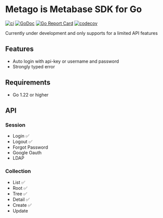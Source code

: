 # Metago is Metabase SDK for Go

[![ci](https://github.com/SAMBPLG/metago/actions/workflows/ci.yml/badge.svg?branch=main)](https://github.com/SAMBPLG/metago/actions/workflows/ci.yml)
[![GoDoc](https://godoc.org/github.com/SAMBPLG/metago?status.svg)](https://godoc.org/github.com/SAMBPLG/metago)
[![Go Report Card](https://goreportcard.com/badge/github.com/SAMBPLG/metago)](https://goreportcard.com/report/github.com/SAMBPLG/metago)
[![codecov](https://codecov.io/github/SAMBPLG/metago/graph/badge.svg?token=4TCO7OD7NS)](https://codecov.io/github/SAMBPLG/metago)

Currently under development and only supports for a limited API features

## Features

- Auto login with api-key or username and password
- Strongly typed error

## Requirements

- Go 1.22 or higher

## API

### Session

- Login ✅
- Logout ✅
- Forgot Password
- Google Oauth
- LDAP

### Collection

- List ✅
- Root ✅
- Tree ✅
- Detail ✅
- Create ✅
- Update
